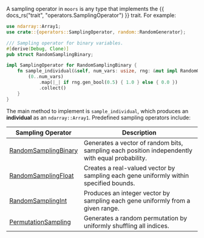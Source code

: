 A sampling operator in `moors` is any type that implements the {{ docs_rs("trait", "operators.SamplingOperator") }} trait. For example:

```rust
use ndarray::Array1;
use crate::{operators::SamplingOperator, random::RandomGenerator};

/// Sampling operator for binary variables.
#[derive(Debug, Clone)]
pub struct RandomSamplingBinary;

impl SamplingOperator for RandomSamplingBinary {
    fn sample_individual(&self, num_vars: usize, rng: &mut impl RandomGenerator) -> Array1<f64> {
        (0..num_vars)
            .map(|_| if rng.gen_bool(0.5) { 1.0 } else { 0.0 })
            .collect()
    }
}
```

The main method to implement is `sample_individual`, which produces an **individual** as an `ndarray::Array1`. Predefined sampling operators include:

<table>
  <thead>
    <tr>
      <th>Sampling Operator</th>
      <th>Description</th>
    </tr>
  </thead>
  <tbody>
    <tr>
      <td><a href={{ docs_rs("struct", "operators.RandomSamplingBinary") }}>RandomSamplingBinary</a></td>
      <td>Generates a vector of random bits, sampling each position independently with equal probability.</td>
    </tr>
    <tr>
      <td><a href={{ docs_rs("struct", "operators.RandomSamplingFloat") }}>RandomSamplingFloat</a></td>
      <td>Creates a real-valued vector by sampling each gene uniformly within specified bounds.</td>
    </tr>
    <tr>
      <td><a href={{ docs_rs("struct", "operators.RandomSamplingInt") }}>RandomSamplingInt</a></td>
      <td>Produces an integer vector by sampling each gene uniformly from a given range.</td>
    </tr>
    <tr>
      <td><a href={{ docs_rs("struct", "operators.PermutationSampling") }}>PermutationSampling</a></td>
      <td>Generates a random permutation by uniformly shuffling all indices.</td>
    </tr>
  </tbody>
</table>
